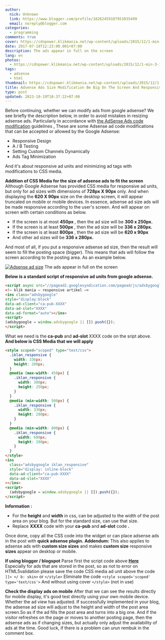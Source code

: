 ```yaml
---
author:
  nick: Unknown
  link: https://www.blogger.com/profile/18262459107951035499
  email: noreply@blogger.com
categories:
  - programming
comments: true
cover: https://cdnpower.klikmania.net/wp-content/uploads/2015/12/1-min-3-1024x499.png
date: 2017-07-18T12:23:00.001+07:00
description: The ads appear in full on the screen
lang: en
photos:
  - https://cdnpower.klikmania.net/wp-content/uploads/2015/12/1-min-3-1024x499.png
tags:
  - adsense
  - html
thumbnail: https://cdnpower.klikmania.net/wp-content/uploads/2015/12/1-min-3-1024x499.png
title: Adsense Ads Size Modification Be Big On The Screen And Responsive
type: post
updated: 2023-10-19T10:37:22+07:00
---
```


Before continuing, whether we can modify ads from google adsense? We see briefly the description below, in order to avoid mistakes in resizing adsense ads.
Particularly in accordance with [the AdSense Ads code modification](https://translate.googleusercontent.com/translate_c?depth=1&nv=1&rurl=translate.google.com&sl=id&sp=nmt4&tl=en&u=https://support.google.com/adsense/answer/1354736%3Fhl%3Did&usg=ALkJrhg7W6HYwc4YikKo-r1JeOBv1G676A) guidelines [.](https://translate.googleusercontent.com/translate_c?depth=1&nv=1&rurl=translate.google.com&sl=id&sp=nmt4&tl=en&u=https://support.google.com/adsense/answer/1354736%3Fhl%3Did&usg=ALkJrhg7W6HYwc4YikKo-r1JeOBv1G676A)
These are some Adsense ad code modifications that can be accepted or allowed by the Google Adsense:

*   Responsive Design
*   A / B Testing
*   Setting Custom Channels Dynamically
*   Ads Tag Minimization

And it's about responsive ad units and minimizing ad tags with modifications to CSS media.

**Addition of CSS Media for the size of adsense ads to fit the screen**
Although Google Adsense has provided CSS media for responsive ad units, but only for ad sizes with dimensions of **728px X 90px** only. And when displaying the **620 X 90px** size on the desktop screen, it will appear truncated on mobile or mobile devices.
In essence, adsense ad size ads will be made responsive according to the user's screen. And will appear on screen with certain conditions as below.

*   If the screen is at most **450px** , then the ad size will be **300 x 250px.**
*   If the screen is at least **500px** , then the ad size will be **336 x 280px.**
*   If the screen is at least **800px** , then the ad size will be **620 x 90px**
*   And other ad sizes will be **336 x 280px.**

And most of all, if you put a responsive adsense ad size, then the result will seem to fill the posting space (bigger). This means that ads will follow the screen according to the posting area. As an example below.

[![Adsense ad size](https://cdnpower.klikmania.net/wp-content/uploads/2015/12/1-min-3-1024x499.png)](http://www.klikmania.net/wp-content/uploads/2015/12/1-min-3.png)
The ads appear in full on the screen

**Below is a standard script of responsive ad units from google adsense.**

```html
<script async src="//pagead2.googlesyndication.com/pagead/js/adsbygoogle.js"></script>
<!– klik mania – responsive artikel –>
<ins class="adsbygoogle"
style="display:block"
data-ad-client="ca-pub-XXXX"
data-ad-slot="XXXX"
data-ad-format="auto"></ins>
<script>
(adsbygoogle = window.adsbygoogle || []).push({});
</script>
```

What we need is the **ca-pub** and **ad-slot** XXXX code on the sript above.
**And below is CSS Media that we will apply**

```html
<style scoped="scoped" type="text/css">
  .iklan_responsive {
    width: 336px;
    height: 280px;
  }
  @media (max-width: 450px) {
    .iklan_responsive {
      width: 300px;
      height: 250px;
    }
  }
  @media (min-width: 500px) {
    .iklan_responsive {
      width: 336px;
      height: 280px;
    }
  }
  @media (min-width: 800px) {
    .iklan_responsive {
      width: 600px;
      height: 280px;
    }
  }
</style>
<ins
  class="adsbygoogle iklan_responsive"
  style="display: inline-block"
  data-ad-client="ca-pub-XXXX"
  data-ad-slot="XXXX"
></ins>
<script>
  (adsbygoogle = window.adsbygoogle || []).push({});
</script>
```

**Information :**

*   For the **height** and **width** in css, can be adjusted to the width of the post area on your blog. But for the standard size, can use that size.
*   Replace **XXXX** code with your **ca-pub** and **ad-slot** code **.**

Once done, copy all the CSS code into the widget or can place adsense ads in the post with **quick adsense plugin.**
**Addendum:** This also applies to adsense ads with **custom size sizes** and makes **custom size** responsive **sizes** appear on desktop or mobile.

**If using blogger / blogspot**
Parse first the script code above **[Here](https://translate.googleusercontent.com/translate_c?depth=1&nv=1&rurl=translate.google.com&sl=id&sp=nmt4&tl=en&u=http://www.blogcrowds.com/resources/parse_html.php&usg=ALkJrhip4-SemctqX18gHHvZTLzTdOY5Gg)**
Especially for ads that are stored in the post, so as not to error on HTML5validation please save the code CSS media ad unit above the code `]]> </ b: skin>` or `</style>`
Eliminate the code `<style scoped='scoped' type='text/css'>`
And without using cover `</style>` (not in use)

**Check the display ads on mobile**
After that we can see the results directly for mobile display, it's good test directly using your own mobile device. Whether the ad view has adjusted.
If successfully implemented in your blog, the adsense ad size will adjust to the height and width of the post area screen.So as if the ad fills the post area and turns into a big one.
And if the visitor refreshes on the page or moves to another posting page, then the adsense ads as if changing sizes, but actually only adjust the availability of ads at the time.
Good luck, if there is a problem can urun rembuk in the comment box.
